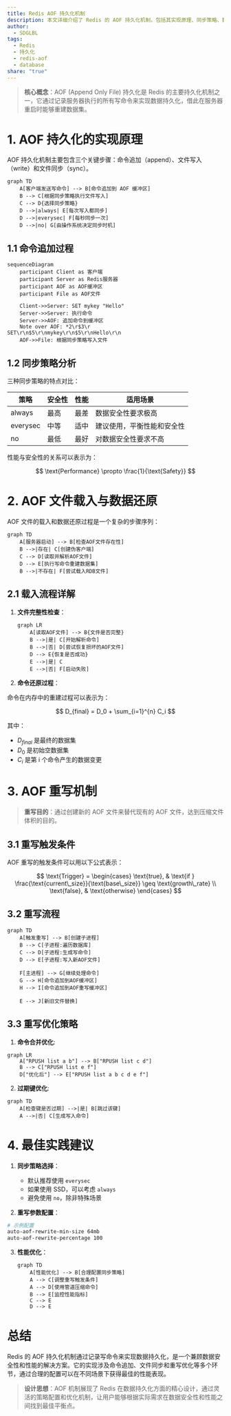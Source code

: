 ```yaml
---
title: Redis AOF 持久化机制
description: 本文详细介绍了 Redis 的 AOF 持久化机制，包括其实现原理、同步策略、数据还原、重写机制以及最佳实践建议。
author:
  - SDGLBL
tags:
  - Redis
  - 持久化
  - redis-aof
  - database
share: "true"
---
```


> **核心概念**：AOF (Append Only File) 持久化是 Redis 的主要持久化机制之一，它通过记录服务器执行的所有写命令来实现数据持久化，借此在服务器重启时能够重建数据集。

# 1. AOF 持久化的实现原理

AOF 持久化机制主要包含三个关键步骤：命令追加（append）、文件写入（write）和文件同步（sync）。

```mermaid
graph TD
    A[客户端发送写命令] --> B[命令追加到 AOF 缓冲区]
    B --> C[根据同步策略执行文件写入]
    C --> D{选择同步策略}
    D -->|always| E[每次写入都同步]
    D -->|everysec| F[每秒同步一次]
    D -->|no| G[由操作系统决定同步时机]
```

## 1.1 命令追加过程

```mermaid
sequenceDiagram
    participant Client as 客户端
    participant Server as Redis服务器
    participant AOF as AOF缓冲区
    participant File as AOF文件
    
    Client->>Server: SET mykey "Hello"
    Server->>Server: 执行命令
    Server->>AOF: 追加命令到缓冲区
    Note over AOF: *2\r$3\r
SET\r\n$5\r\nmykey\r\n$5\r\nHello\r\n
    AOF->>File: 根据同步策略写入文件
```

## 1.2 同步策略分析

三种同步策略的特点对比：

| 策略 | 安全性 | 性能 | 适用场景 |
|-----|-------|------|---------|
| always | 最高 | 最差 | 数据安全性要求极高 |
| everysec | 中等 | 适中 | 建议使用，平衡性能和安全性 |
| no | 最低 | 最好 | 对数据安全性要求不高 |

性能与安全性的关系可以表示为：

$$
\text{Performance} \propto \frac{1}{\text{Safety}}
$$

# 2. AOF 文件载入与数据还原

AOF 文件的载入和数据还原过程是一个复杂的步骤序列：

```mermaid
graph TD
    A[服务器启动] --> B[检查AOF文件存在性]
    B -->|存在| C[创建伪客户端]
    C --> D[读取并解析AOF文件]
    D --> E[执行写命令重建数据集]
    B -->|不存在| F[尝试载入RDB文件]
```

## 2.1 载入流程详解

1. **文件完整性检查**：
   ```mermaid
   graph LR
       A[读取AOF文件] --> B{文件是否完整}
       B -->|是| C[开始解析命令]
       B -->|否| D[尝试恢复损坏的AOF文件]
       D --> E{恢复是否成功}
       E -->|是| C
       E -->|否| F[启动失败]
   ```

2. **命令还原过程**：

命令在内存中的重建过程可以表示为：

$$
D_{final} = D_0 + \sum_{i=1}^{n} C_i
$$

其中：
- $D_{final}$ 是最终的数据集
- $D_0$ 是初始空数据集
- $C_i$ 是第 i 个命令产生的数据变更

# 3. AOF 重写机制

> **重写目的**：通过创建新的 AOF 文件来替代现有的 AOF 文件，达到压缩文件体积的目的。

## 3.1 重写触发条件

AOF 重写的触发条件可以用以下公式表示：

$$
\text{Trigger} = \begin{cases}
\text{true}, & \text{if } \frac{\text{current\_size}}{\text{base\_size}} \geq \text{growth\_rate} \\
\text{false}, & \text{otherwise}
\end{cases}
$$

## 3.2 重写流程

```mermaid
graph TD
    A[触发重写] --> B[创建子进程]
    B --> C[子进程:遍历数据库]
    C --> D[子进程:生成写命令]
    D --> E[子进程:写入新AOF文件]
    
    F[主进程] --> G[继续处理命令]
    G --> H[命令追加到AOF缓冲区]
    H --> I[命令追加到AOF重写缓冲区]
    
    E --> J[新旧文件替换]
```

## 3.3 重写优化策略

1. **命令合并优化**:
```mermaid
graph LR
    A["RPUSH list a b"] --> B["RPUSH list c d"]
    B --> C["RPUSH list e f"]
    D["优化后"] --> E["RPUSH list a b c d e f"]
```

2. **过期键优化**:
```mermaid
graph TD
    A[检查键是否过期] -->|是| B[跳过该键]
    A -->|否| C[生成写入命令]
```

# 4. 最佳实践建议

1. **同步策略选择**：
   - 默认推荐使用 `everysec`
   - 如果使用 SSD，可以考虑 `always`
   - 避免使用 `no`，除非特殊场景

2. **重写参数配置**：
```bash
# 示例配置
auto-aof-rewrite-min-size 64mb
auto-aof-rewrite-percentage 100
```

3. **性能优化**：
   ```mermaid
   graph TD
       A[性能优化] --> B[合理配置同步策略]
       A --> C[调整重写触发条件]
       A --> D[使用管道压缩命令]
       B --> E[监控性能指标]
       C --> E
       D --> E
   ```

# 总结

Redis 的 AOF 持久化机制通过记录写命令来实现数据持久化，是一个兼顾数据安全性和性能的解决方案。它的实现涉及命令追加、文件同步和重写优化等多个环节，通过合理的配置可以在不同场景下获得最佳的性能表现。

> **设计思想**：AOF 机制展现了 Redis 在数据持久化方面的精心设计，通过灵活的策略配置和优化机制，让用户能够根据实际需求在数据安全性和性能之间找到最佳平衡点。